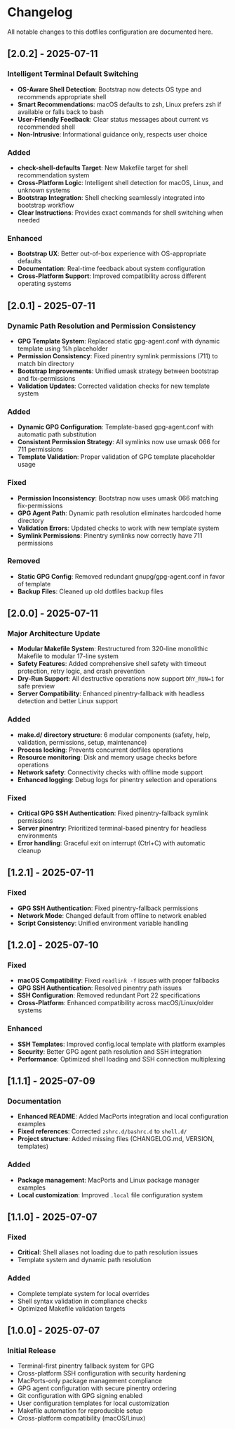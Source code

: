 # Changelog

All notable changes to this dotfiles configuration are documented here.

## [2.0.2] - 2025-07-11

### Intelligent Terminal Default Switching
- **OS-Aware Shell Detection**: Bootstrap now detects OS type and recommends appropriate shell
- **Smart Recommendations**: macOS defaults to zsh, Linux prefers zsh if available or falls back to bash
- **User-Friendly Feedback**: Clear status messages about current vs recommended shell
- **Non-Intrusive**: Informational guidance only, respects user choice

### Added
- **check-shell-defaults Target**: New Makefile target for shell recommendation system
- **Cross-Platform Logic**: Intelligent shell detection for macOS, Linux, and unknown systems
- **Bootstrap Integration**: Shell checking seamlessly integrated into bootstrap workflow
- **Clear Instructions**: Provides exact commands for shell switching when needed

### Enhanced
- **Bootstrap UX**: Better out-of-box experience with OS-appropriate defaults
- **Documentation**: Real-time feedback about system configuration
- **Cross-Platform Support**: Improved compatibility across different operating systems

## [2.0.1] - 2025-07-11

### Dynamic Path Resolution and Permission Consistency
- **GPG Template System**: Replaced static gpg-agent.conf with dynamic template using %h placeholder
- **Permission Consistency**: Fixed pinentry symlink permissions (711) to match bin directory
- **Bootstrap Improvements**: Unified umask strategy between bootstrap and fix-permissions
- **Validation Updates**: Corrected validation checks for new template system

### Added
- **Dynamic GPG Configuration**: Template-based gpg-agent.conf with automatic path substitution
- **Consistent Permission Strategy**: All symlinks now use umask 066 for 711 permissions
- **Template Validation**: Proper validation of GPG template placeholder usage

### Fixed
- **Permission Inconsistency**: Bootstrap now uses umask 066 matching fix-permissions
- **GPG Agent Path**: Dynamic path resolution eliminates hardcoded home directory
- **Validation Errors**: Updated checks to work with new template system
- **Symlink Permissions**: Pinentry symlinks now correctly have 711 permissions

### Removed
- **Static GPG Config**: Removed redundant gnupg/gpg-agent.conf in favor of template
- **Backup Files**: Cleaned up old dotfiles backup files

## [2.0.0] - 2025-07-11

### Major Architecture Update
- **Modular Makefile System**: Restructured from 320-line monolithic Makefile to modular 17-line system
- **Safety Features**: Added comprehensive shell safety with timeout protection, retry logic, and crash prevention
- **Dry-Run Support**: All destructive operations now support `DRY_RUN=1` for safe preview
- **Server Compatibility**: Enhanced pinentry-fallback with headless detection and better Linux support

### Added
- **make.d/ directory structure**: 6 modular components (safety, help, validation, permissions, setup, maintenance)
- **Process locking**: Prevents concurrent dotfiles operations
- **Resource monitoring**: Disk and memory usage checks before operations
- **Network safety**: Connectivity checks with offline mode support
- **Enhanced logging**: Debug logs for pinentry selection and operations

### Fixed
- **Critical GPG SSH Authentication**: Fixed pinentry-fallback symlink permissions
- **Server pinentry**: Prioritized terminal-based pinentry for headless environments
- **Error handling**: Graceful exit on interrupt (Ctrl+C) with automatic cleanup

## [1.2.1] - 2025-07-11

### Fixed
- **GPG SSH Authentication**: Fixed pinentry-fallback permissions
- **Network Mode**: Changed default from offline to network enabled
- **Script Consistency**: Unified environment variable handling

## [1.2.0] - 2025-07-10

### Fixed
- **macOS Compatibility**: Fixed `readlink -f` issues with proper fallbacks
- **GPG SSH Authentication**: Resolved pinentry path issues
- **SSH Configuration**: Removed redundant Port 22 specifications
- **Cross-Platform**: Enhanced compatibility across macOS/Linux/older systems

### Enhanced
- **SSH Templates**: Improved config.local template with platform examples
- **Security**: Better GPG agent path resolution and SSH integration
- **Performance**: Optimized shell loading and SSH connection multiplexing

## [1.1.1] - 2025-07-09

### Documentation
- **Enhanced README**: Added MacPorts integration and local configuration examples
- **Fixed references**: Corrected `zshrc.d/bashrc.d` to `shell.d/`
- **Project structure**: Added missing files (CHANGELOG.md, VERSION, templates)

### Added
- **Package management**: MacPorts and Linux package manager examples
- **Local customization**: Improved `.local` file configuration system

## [1.1.0] - 2025-07-07

### Fixed
- **Critical**: Shell aliases not loading due to path resolution issues
- Template system and dynamic path resolution

### Added
- Complete template system for local overrides
- Shell syntax validation in compliance checks
- Optimized Makefile validation targets

## [1.0.0] - 2025-07-07

### Initial Release
- Terminal-first pinentry fallback system for GPG
- Cross-platform SSH configuration with security hardening
- MacPorts-only package management compliance
- GPG agent configuration with secure pinentry ordering
- Git configuration with GPG signing enabled
- User configuration templates for local customization
- Makefile automation for reproducible setup
- Cross-platform compatibility (macOS/Linux)
